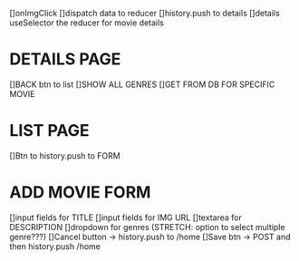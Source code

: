 []onImgClick
    []dispatch data to reducer
    []history.push to details
    []details useSelector the reducer for movie details

# DETAILS PAGE
[]BACK btn to list
[]SHOW ALL GENRES
    []GET FROM DB FOR SPECIFIC MOVIE

# LIST PAGE
[]Btn to history.push to FORM

# ADD MOVIE FORM
[]input fields for TITLE
[]input fields for IMG URL
[]textarea for DESCRIPTION
[]dropdown for genres (STRETCH: option to select multiple genre???)
[]Cancel button -> history.push to /home
[]Save btn -> POST and then history.push /home